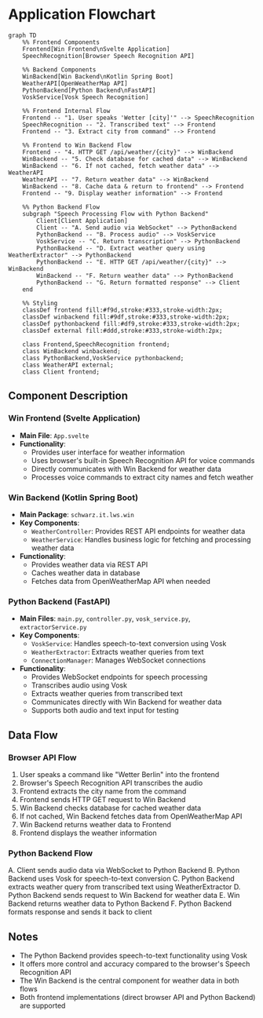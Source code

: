 # Application Flowchart

```mermaid
graph TD
    %% Frontend Components
    Frontend[Win Frontend\nSvelte Application]
    SpeechRecognition[Browser Speech Recognition API]

    %% Backend Components
    WinBackend[Win Backend\nKotlin Spring Boot]
    WeatherAPI[OpenWeatherMap API]
    PythonBackend[Python Backend\nFastAPI]
    VoskService[Vosk Speech Recognition]

    %% Frontend Internal Flow
    Frontend -- "1. User speaks 'Wetter [city]'" --> SpeechRecognition
    SpeechRecognition -- "2. Transcribed text" --> Frontend
    Frontend -- "3. Extract city from command" --> Frontend

    %% Frontend to Win Backend Flow
    Frontend -- "4. HTTP GET /api/weather/{city}" --> WinBackend
    WinBackend -- "5. Check database for cached data" --> WinBackend
    WinBackend -- "6. If not cached, fetch weather data" --> WeatherAPI
    WeatherAPI -- "7. Return weather data" --> WinBackend
    WinBackend -- "8. Cache data & return to frontend" --> Frontend
    Frontend -- "9. Display weather information" --> Frontend

    %% Python Backend Flow
    subgraph "Speech Processing Flow with Python Backend"
        Client[Client Application]
        Client -- "A. Send audio via WebSocket" --> PythonBackend
        PythonBackend -- "B. Process audio" --> VoskService
        VoskService -- "C. Return transcription" --> PythonBackend
        PythonBackend -- "D. Extract weather query using WeatherExtractor" --> PythonBackend
        PythonBackend -- "E. HTTP GET /api/weather/{city}" --> WinBackend
        WinBackend -- "F. Return weather data" --> PythonBackend
        PythonBackend -- "G. Return formatted response" --> Client
    end

    %% Styling
    classDef frontend fill:#f9d,stroke:#333,stroke-width:2px;
    classDef winbackend fill:#9df,stroke:#333,stroke-width:2px;
    classDef pythonbackend fill:#df9,stroke:#333,stroke-width:2px;
    classDef external fill:#ddd,stroke:#333,stroke-width:2px;

    class Frontend,SpeechRecognition frontend;
    class WinBackend winbackend;
    class PythonBackend,VoskService pythonbackend;
    class WeatherAPI external;
    class Client frontend;
```

## Component Description

### Win Frontend (Svelte Application)
- **Main File**: `App.svelte`
- **Functionality**: 
  - Provides user interface for weather information
  - Uses browser's built-in Speech Recognition API for voice commands
  - Directly communicates with Win Backend for weather data
  - Processes voice commands to extract city names and fetch weather

### Win Backend (Kotlin Spring Boot)
- **Main Package**: `schwarz.it.lws.win`
- **Key Components**:
  - `WeatherController`: Provides REST API endpoints for weather data
  - `WeatherService`: Handles business logic for fetching and processing weather data
- **Functionality**:
  - Provides weather data via REST API
  - Caches weather data in database
  - Fetches data from OpenWeatherMap API when needed

### Python Backend (FastAPI)
- **Main Files**: `main.py`, `controller.py`, `vosk_service.py`, `extractorService.py`
- **Key Components**:
  - `VoskService`: Handles speech-to-text conversion using Vosk
  - `WeatherExtractor`: Extracts weather queries from text
  - `ConnectionManager`: Manages WebSocket connections
- **Functionality**:
  - Provides WebSocket endpoints for speech processing
  - Transcribes audio using Vosk
  - Extracts weather queries from transcribed text
  - Communicates directly with Win Backend for weather data
  - Supports both audio and text input for testing

## Data Flow

### Browser API Flow
1. User speaks a command like "Wetter Berlin" into the frontend
2. Browser's Speech Recognition API transcribes the audio
3. Frontend extracts the city name from the command
4. Frontend sends HTTP GET request to Win Backend
5. Win Backend checks database for cached weather data
6. If not cached, Win Backend fetches data from OpenWeatherMap API
7. Win Backend returns weather data to Frontend
8. Frontend displays the weather information

### Python Backend Flow
A. Client sends audio data via WebSocket to Python Backend
B. Python Backend uses Vosk for speech-to-text conversion
C. Python Backend extracts weather query from transcribed text using WeatherExtractor
D. Python Backend sends request to Win Backend for weather data
E. Win Backend returns weather data to Python Backend
F. Python Backend formats response and sends it back to client

## Notes
- The Python Backend provides speech-to-text functionality using Vosk
- It offers more control and accuracy compared to the browser's Speech Recognition API
- The Win Backend is the central component for weather data in both flows
- Both frontend implementations (direct browser API and Python Backend) are supported
